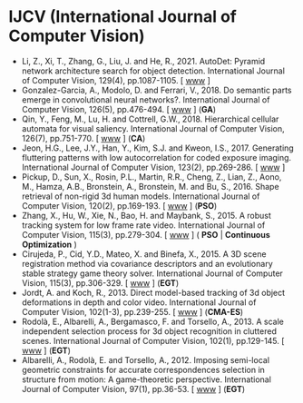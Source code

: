 # IJCV (International Journal of Computer Vision)

* Li, Z., Xi, T., Zhang, G., Liu, J. and He, R., 2021. AutoDet: Pyramid network architecture search for object detection. International Journal of Computer Vision, 129(4), pp.1087-1105. [ [www](https://link.springer.com/article/10.1007/s11263-020-01415-x) ]
* Gonzalez-Garcia, A., Modolo, D. and Ferrari, V., 2018. Do semantic parts emerge in convolutional neural networks?. International Journal of Computer Vision, 126(5), pp.476-494. [ [www](https://link.springer.com/article/10.1007/s11263-017-1048-0) ] (**GA**)
* Qin, Y., Feng, M., Lu, H. and Cottrell, G.W., 2018. Hierarchical cellular automata for visual saliency. International Journal of Computer Vision, 126(7), pp.751-770. [ [www](https://link.springer.com/article/10.1007/s11263-017-1062-2) ] (**CA**)
* Jeon, H.G., Lee, J.Y., Han, Y., Kim, S.J. and Kweon, I.S., 2017. Generating fluttering patterns with low autocorrelation for coded exposure imaging. International Journal of Computer Vision, 123(2), pp.269-286. [ [www](https://link.springer.com/article/10.1007/s11263-016-0976-4) ]
* Pickup, D., Sun, X., Rosin, P.L., Martin, R.R., Cheng, Z., Lian, Z., Aono, M., Hamza, A.B., Bronstein, A., Bronstein, M. and Bu, S., 2016. Shape retrieval of non-rigid 3d human models. International Journal of Computer Vision, 120(2), pp.169-193. [ [www](https://link.springer.com/article/10.1007/s11263-016-0903-8) ] (**PSO**)
* Zhang, X., Hu, W., Xie, N., Bao, H. and Maybank, S., 2015. A robust tracking system for low frame rate video. International Journal of Computer Vision, 115(3), pp.279-304. [ [www](https://link.springer.com/article/10.1007/s11263-015-0819-8) ] ( **PSO** | **Continuous Optimization** )
* Cirujeda, P., Cid, Y.D., Mateo, X. and Binefa, X., 2015. A 3D scene registration method via covariance descriptors and an evolutionary stable strategy game theory solver. International Journal of Computer Vision, 115(3), pp.306-329. [ [www](https://link.springer.com/article/10.1007/s11263-015-0820-2) ] (**EGT**)
* Jordt, A. and Koch, R., 2013. Direct model-based tracking of 3d object deformations in depth and color video. International Journal of Computer Vision, 102(1-3), pp.239-255. [ [www](https://link.springer.com/article/10.1007/s11263-012-0572-1) ] (**CMA-ES**)
* Rodolà, E., Albarelli, A., Bergamasco, F. and Torsello, A., 2013. A scale independent selection process for 3d object recognition in cluttered scenes. International Journal of Computer Vision, 102(1), pp.129-145. [ [www](https://link.springer.com/article/10.1007/s11263-012-0568-x) ] (**EGT**)
* Albarelli, A., Rodolà, E. and Torsello, A., 2012. Imposing semi-local geometric constraints for accurate correspondences selection in structure from motion: A game-theoretic perspective. International Journal of Computer Vision, 97(1), pp.36-53. [ [www](https://link.springer.com/article/10.1007/s11263-011-0432-4) ] (**EGT**)
